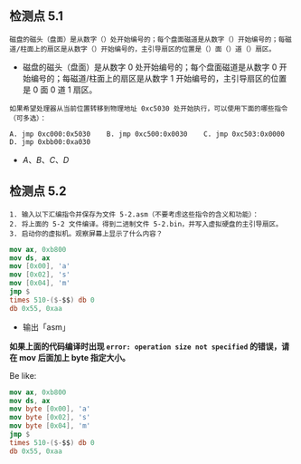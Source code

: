## 检测点 5.1

```
磁盘的磁头（盘面）是从数字（）处开始编号的；每个盘面磁道是从数字（）开始编号的；每磁道/柱面上的扇区是从数字（）开始编号的，主引导扇区的位置是（）面（）道（）扇区。
```

 - 磁盘的磁头（盘面）是从数字 $0$ 处开始编号的；每个盘面磁道是从数字 $0$ 开始编号的；每磁道/柱面上的扇区是从数字 $1$ 开始编号的，主引导扇区的位置是 $0$ 面 $0$ 道 $1$ 扇区。

```
如果希望处理器从当前位置转移到物理地址 0xc5030 处开始执行，可以使用下面的哪些指令（可多选）：

A. jmp 0xc000:0x5030    B. jmp 0xc500:0x0030    C. jmp 0xc503:0x0000    D. jmp 0xbb00:0xa030
```

 - $A、B、C、D$

## 检测点 5.2

```
1. 输入以下汇编指令并保存为文件 5-2.asm（不要考虑这些指令的含义和功能）：
2. 将上面的 5-2 文件编译。得到二进制文件 5-2.bin，并写入虚拟硬盘的主引导扇区。
3. 启动你的虚拟机。观察屏幕上显示了什么内容？
```

```nasm
mov ax, 0xb800
mov ds, ax
mov [0x00], 'a'
mov [0x02], 's'
mov [0x04], 'm'
jmp $
times 510-($-$$) db 0
db 0x55, 0xaa
```

 - 输出「asm」

**如果上面的代码编译时出现 `error: operation size not specified` 的错误，请在 mov 后面加上 byte 指定大小。**

Be like:

```nasm
mov ax, 0xb800
mov ds, ax
mov byte [0x00], 'a'
mov byte [0x02], 's'
mov byte [0x04], 'm'
jmp $
times 510-($-$$) db 0
db 0x55, 0xaa
```

